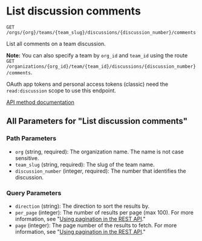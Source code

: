 # List discussion comments

`GET /orgs/{org}/teams/{team_slug}/discussions/{discussion_number}/comments`

List all comments on a team discussion.

**Note:** You can also specify a team by `org_id` and `team_id` using the route `GET /organizations/{org_id}/team/{team_id}/discussions/{discussion_number}/comments`.

OAuth app tokens and personal access tokens (classic) need the `read:discussion` scope to use this endpoint.

[API method documentation](https://docs.github.com/rest/teams/discussion-comments#list-discussion-comments)

## All Parameters for "List discussion comments"

### Path Parameters

- `org` (string, required): The organization name. The name is not case sensitive.
- `team_slug` (string, required): The slug of the team name.
- `discussion_number` (integer, required): The number that identifies the discussion.
### Query Parameters

- `direction` (string): The direction to sort the results by.
- `per_page` (integer): The number of results per page (max 100). For more information, see "[Using pagination in the REST API](https://docs.github.com/rest/using-the-rest-api/using-pagination-in-the-rest-api)."
- `page` (integer): The page number of the results to fetch. For more information, see "[Using pagination in the REST API](https://docs.github.com/rest/using-the-rest-api/using-pagination-in-the-rest-api)."